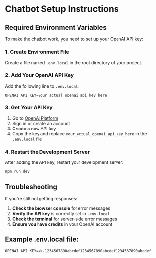 # Chatbot Setup Instructions

## Required Environment Variables

To make the chatbot work, you need to set up your OpenAI API key:

### 1. Create Environment File
Create a file named `.env.local` in the root directory of your project.

### 2. Add Your OpenAI API Key
Add the following line to `.env.local`:
```
OPENAI_API_KEY=your_actual_openai_api_key_here
```

### 3. Get Your API Key
1. Go to [OpenAI Platform](https://platform.openai.com/api-keys)
2. Sign in or create an account
3. Create a new API key
4. Copy the key and replace `your_actual_openai_api_key_here` in the `.env.local` file

### 4. Restart the Development Server
After adding the API key, restart your development server:
```bash
npm run dev
```

## Troubleshooting

If you're still not getting responses:

1. **Check the browser console** for error messages
2. **Verify the API key** is correctly set in `.env.local`
3. **Check the terminal** for server-side error messages
4. **Ensure you have credits** in your OpenAI account

## Example .env.local file:
```
OPENAI_API_KEY=sk-1234567890abcdef1234567890abcdef1234567890abcdef
```
